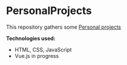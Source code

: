 # PersonalProjects

This repository gathers some [Personal projects](https://rlancesseur.github.io/PersonalProjects/)

**Technologies used:**
* HTML, CSS, JavaScript
* Vue.js in progress
